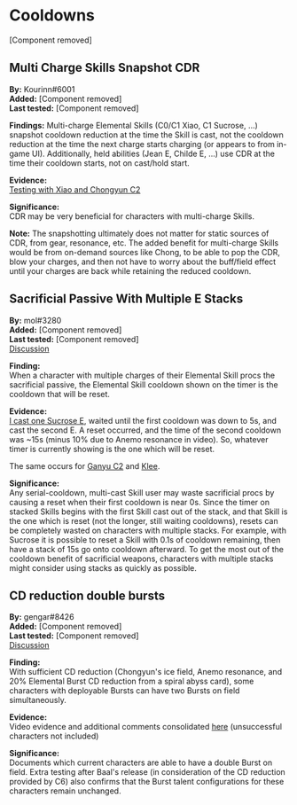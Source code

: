 # Cooldowns

[Component removed]

## Multi Charge Skills Snapshot CDR

**By:** Kourinn\#6001  
**Added:** [Component removed]  
**Last tested:** [Component removed]

**Findings:** Multi-charge Elemental Skills \(C0/C1 Xiao, C1 Sucrose, ...\) snapshot cooldown reduction at the time the Skill is cast, not the cooldown reduction at the time the next charge starts charging \(or appears to from in-game UI\). Additionally, held abilities \(Jean E, Childe E, ...\) use CDR at the time their cooldown starts, not on cast/hold start.

**Evidence:**  
[Testing with Xiao and Chongyun C2](https://youtu.be/MB_IR0OStgA)

**Significance:**  
CDR may be very beneficial for characters with multi-charge Skills.

**Note:** The snapshotting ultimately does not matter for static sources of CDR, from gear, resonance, etc. The added benefit for multi-charge Skills would be from on-demand sources like Chong, to be able to pop the CDR, blow your charges, and then not have to worry about the buff/field effect until your charges are back while retaining the reduced cooldown.

## Sacrificial Passive With Multiple E Stacks

**By:** mol\#3280  
**Added:** [Component removed]  
**Last tested:** [Component removed]  
[Discussion](https://tickets.deeznuts.moe/ticket-archive/attachments_837514129479827490_840052397882867752_transcript-sac-frags-reset-on-sucrose-c1.html)

**Finding:**  
When a character with multiple charges of their Elemental Skill procs the sacrificial passive, the Elemental Skill cooldown shown on the timer is the cooldown that will be reset.

**Evidence:**  
[I cast one Sucrose E](https://imgur.com/a/AKgnNoq), waited until the first cooldown was down to 5s, and cast the second E. A reset occurred, and the time of the second cooldown was ~15s \(minus 10% due to Anemo resonance in video\). So, whatever timer is currently showing is the one which will be reset.

The same occurs for [Ganyu C2](https://tcl-backup.s3.filebase.com/evidence/combat-mechanics/cooldowns.md/discord/attachments_837514129479827490_837875906907209728_2021-04-30_22-17-45_Trim.mp4) and [Klee](https://www.youtube.com/watch?v=tLdhyD7hBHo&start=133).

**Significance:**  
Any serial-cooldown, multi-cast Skill user may waste sacrificial procs by causing a reset when their first cooldown is near 0s. Since the timer on stacked Skills begins with the first Skill cast out of the stack, and that Skill is the one which is reset \(not the longer, still waiting cooldowns\), resets can be completely wasted on characters with multiple stacks. For example, with Sucrose it is possible to reset a Skill with 0.1s of cooldown remaining, then have a stack of 15s go onto cooldown afterward. To get the most out of the cooldown benefit of sacrificial weapons, characters with multiple stacks might consider using stacks as quickly as possible.

## CD reduction double bursts

**By:** gengar\#8426  
**Added:** [Component removed]  
**Last tested:** [Component removed]  
[Discussion](https://tickets.deeznuts.moe/ticket-archive/attachments_877833812992725043_884454377094537227_transcript-cd-reduction-double-burst.html)

**Finding:**  
With sufficient CD reduction (Chongyun's ice field, Anemo resonance, and 20% Elemental Burst CD reduction from a spiral abyss card), some characters with deployable Bursts can have two Bursts on field simultaneously.

**Evidence:**  
Video evidence and additional comments consolidated [here](https://docs.google.com/spreadsheets/d/1wNcQ_nnxpG7fD3uTlUcQw8fEWnptp_TE1MGsJDKHzKw/edit?usp=sharing) (unsuccessful characters not included)

**Significance:**  
Documents which current characters are able to have a double Burst on field. Extra testing after Baal's release (in consideration of the CD reduction provided by C6) also confirms that the Burst talent configurations for these characters remain unchanged.